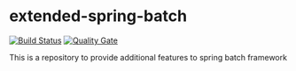 # extended-spring-batch

[![Build Status](https://travis-ci.org/omkar9999/extended-spring-batch.svg?branch=master)](https://travis-ci.org/omkar9999/extended-spring-batch) [![Quality Gate](https://sonarcloud.io/api/project_badges/measure?project=Extended-Spring-Batch%3Aextended-spring-batch&metric=alert_status)](https://sonarcloud.io/dashboard?id=Extended-Spring-Batch%3Aextended-spring-batch)


This is a repository to provide additional features to spring batch framework
